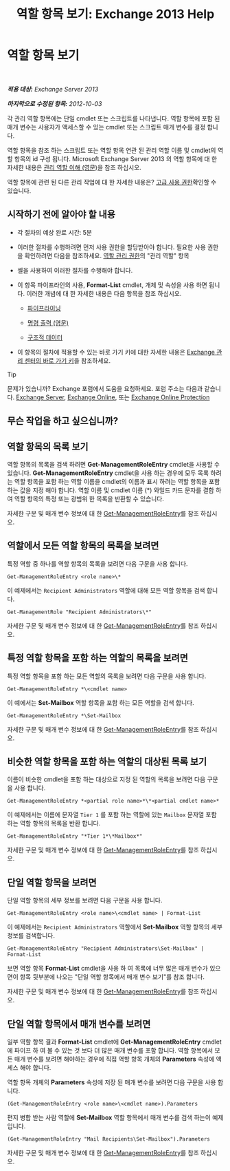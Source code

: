 ﻿---
title: '역할 항목 보기: Exchange 2013 Help'
TOCTitle: 역할 항목 보기
ms:assetid: d9bb0d14-db59-456c-8f50-a8d7f7323df9
ms:mtpsurl: https://technet.microsoft.com/ko-kr/library/Dd351179(v=EXCHG.150)
ms:contentKeyID: 50484356
ms.date: 05/22/2018
mtps_version: v=EXCHG.150
ms.translationtype: MT
---

# 역할 항목 보기

 

_**적용 대상:** Exchange Server 2013_

_**마지막으로 수정된 항목:** 2012-10-03_

각 관리 역할 항목에는 단일 cmdlet 또는 스크립트를 나타냅니다. 역할 항목에 포함 된 매개 변수는 사용자가 액세스할 수 있는 cmdlet 또는 스크립트 매개 변수를 결정 합니다.

역할 항목을 참조 하는 스크립트 또는 역할 항목 연관 된 관리 역할 이름 및 cmdlet의 역할 항목의 id 구성 됩니다. Microsoft Exchange Server 2013 의 역할 항목에 대 한 자세한 내용은 [관리 역할 이해 (영문)](understanding-management-roles-exchange-2013-help.md)을 참조 하십시오.

역할 항목에 관련 된 다른 관리 작업에 대 한 자세한 내용은? [고급 사용 권한](advanced-permissions-exchange-2013-help.md)확인할 수 있습니다.

## 시작하기 전에 알아야 할 내용

  - 각 절차의 예상 완료 시간: 5분

  - 이러한 절차를 수행하려면 먼저 사용 권한을 할당받아야 합니다. 필요한 사용 권한을 확인하려면 다음을 참조하세요. [역할 관리 권한](role-management-permissions-exchange-2013-help.md)의 "관리 역할" 항목

  - 셸을 사용하여 이러한 절차를 수행해야 합니다.

  - 이 항목 파이프라인의 사용, **Format-List** cmdlet, 개체 및 속성을 사용 하면 됩니다. 이러한 개념에 대 한 자세한 내용은 다음 항목을 참조 하십시오.
    
      - [파이프라이닝](https://technet.microsoft.com/ko-kr/library/aa998260\(v=exchg.150\))
    
      - [명령 출력 (영문)](working-with-command-output-exchange-2013-help.md)
    
      - [구조적 데이터](https://technet.microsoft.com/ko-kr/library/aa996386\(v=exchg.150\))

  - 이 항목의 절차에 적용할 수 있는 바로 가기 키에 대한 자세한 내용은 [Exchange 관리 센터의 바로 가기 키](keyboard-shortcuts-in-the-exchange-admin-center-exchange-online-protection-help.md)을 참조하세요.


> [!TIP]
> 문제가 있습니까? Exchange 포럼에서 도움을 요청하세요. 포럼 주소는 다음과 같습니다. <A href="https://go.microsoft.com/fwlink/p/?linkid=60612">Exchange Server</A>, <A href="https://go.microsoft.com/fwlink/p/?linkid=267542">Exchange Online</A>, 또는 <A href="https://go.microsoft.com/fwlink/p/?linkid=285351">Exchange Online Protection</A>



## 무슨 작업을 하고 싶으십니까?

## 역할 항목의 목록 보기

역할 항목의 목록을 검색 하려면 **Get-ManagementRoleEntry** cmdlet을 사용할 수 있습니다. **Get-ManagementRoleEntry** cmdlet을 사용 하는 경우에 모두 목록 하려는 역할 항목을 포함 하는 역할 이름을 cmdlet의 이름과 표시 하려는 역할 항목을 포함 하는 값을 지정 해야 합니다. 역할 이름 및 cmdlet 이름 (\*) 와일드 카드 문자를 결합 하 여 역할 항목의 특정 또는 광범위 한 목록을 반환할 수 있습니다.

자세한 구문 및 매개 변수 정보에 대 한 [Get-ManagementRoleEntry](https://technet.microsoft.com/ko-kr/library/dd335210\(v=exchg.150\))를 참조 하십시오.

## 역할에서 모든 역할 항목의 목록을 보려면

특정 역할 중 하나를 역할 항목의 목록을 보려면 다음 구문을 사용 합니다.

    Get-ManagementRoleEntry <role name>\*

이 예제에서는 `Recipient Administrators` 역할에 대해 모든 역할 항목을 검색 합니다.

    Get-ManagementRole "Recipient Administrators\*"

자세한 구문 및 매개 변수 정보에 대 한 [Get-ManagementRoleEntry](https://technet.microsoft.com/ko-kr/library/dd335210\(v=exchg.150\))를 참조 하십시오.

## 특정 역할 항목을 포함 하는 역할의 목록을 보려면

특정 역할 항목을 포함 하는 모든 역할의 목록을 보려면 다음 구문을 사용 합니다.

    Get-ManagementRoleEntry *\<cmdlet name>

이 예에서는 **Set-Mailbox** 역할 항목을 포함 하는 모든 역할을 검색 합니다.

    Get-ManagementRoleEntry *\Set-Mailbox

자세한 구문 및 매개 변수 정보에 대 한 [Get-ManagementRoleEntry](https://technet.microsoft.com/ko-kr/library/dd335210\(v=exchg.150\))를 참조 하십시오.

## 비슷한 역할 항목을 포함 하는 역할의 대상된 목록 보기

이름이 비슷한 cmdlet을 포함 하는 대상으로 지정 된 역할의 목록을 보려면 다음 구문을 사용 합니다.

    Get-ManagementRoleEntry *<partial role name>*\*<partial cmdlet name>*

이 예제에서는 이름에 문자열 `Tier 1` 를 포함 하는 역할에 있는 `Mailbox` 문자열 포함 하는 역할 항목의 목록을 반환 합니다.

    Get-ManagementRoleEntry "*Tier 1*\*Mailbox*"

자세한 구문 및 매개 변수 정보에 대 한 [Get-ManagementRoleEntry](https://technet.microsoft.com/ko-kr/library/dd335210\(v=exchg.150\))를 참조 하십시오.

## 단일 역할 항목을 보려면

단일 역할 항목의 세부 정보를 보려면 다음 구문을 사용 합니다.

    Get-ManagementRoleEntry <role name>\<cmdlet name> | Format-List

이 예제에서는 `Recipient Administrators` 역할에서 **Set-Mailbox** 역할 항목의 세부 정보를 검색합니다.

    Get-ManagementRoleEntry "Recipient Administrators\Set-Mailbox" | Format-List

보면 역할 항목 **Format-List** cmdlet을 사용 하 여 목록에 너무 많은 매개 변수가 있으면이 항목 뒷부분에 나오는 "단일 역할 항목에서 매개 변수 보기"를 참조 합니다.

자세한 구문 및 매개 변수 정보에 대 한 [Get-ManagementRoleEntry](https://technet.microsoft.com/ko-kr/library/dd335210\(v=exchg.150\))를 참조 하십시오.

## 단일 역할 항목에서 매개 변수를 보려면

일부 역할 항목 결과 **Format-List** cmdlet에 **Get-ManagementRoleEntry** cmdlet에 파이프 하 여 볼 수 있는 것 보다 더 많은 매개 변수를 포함 합니다. 역할 항목에서 모든 매개 변수를 보려면 해야하는 경우에 직접 역할 항목 개체의 **Parameters** 속성에 액세스 해야 합니다.

역할 항목 개체의 **Parameters** 속성에 저장 된 매개 변수를 보려면 다음 구문을 사용 합니다.

    (Get-ManagementRoleEntry <role name>\<cmdlet name>).Parameters

편지 병합 받는 사람 역할에 **Set-Mailbox** 역할 항목에서 매개 변수를 검색 하는이 예제입니다.

    (Get-ManagementRoleEntry "Mail Recipients\Set-Mailbox").Parameters

자세한 구문 및 매개 변수 정보에 대 한 [Get-ManagementRoleEntry](https://technet.microsoft.com/ko-kr/library/dd335210\(v=exchg.150\))를 참조 하십시오.

